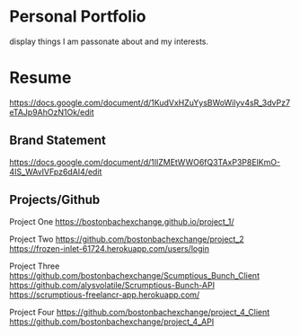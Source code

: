 # Personal Portfolio
display things I am passonate about and my interests.

# Resume
https://docs.google.com/document/d/1KudVxHZuYysBWoWilyv4sR_3dvPz7eTAJp9AhOzN1Ok/edit

## Brand Statement
https://docs.google.com/document/d/1IlZMEtWWO6fQ3TAxP3P8ElKmO-4IS_WAvIVFpz6dAI4/edit

## Projects/Github
Project One
https://bostonbachexchange.github.io/project_1/

Project Two
https://github.com/bostonbachexchange/project_2
https://frozen-inlet-61724.herokuapp.com/users/login

Project Three
https://github.com/bostonbachexchange/Scumptious_Bunch_Client
https://github.com/alysvolatile/Scrumptious-Bunch-API
https://scrumptious-freelancr-app.herokuapp.com/

Project Four
https://github.com/bostonbachexchange/project_4_Client
https://github.com/bostonbachexchange/project_4_API


